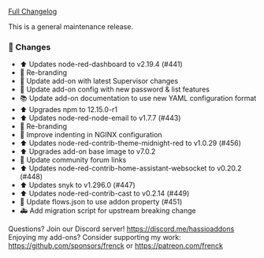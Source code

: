 [Full Changelog][changelog]

This is a general maintenance release.

### 🔨  Changes

- :arrow_up: Updates node-red-dashboard to v2.19.4 (#441)
- :hammer: Re-branding
- :hammer: Update add-on with latest Supervisor changes
- :hammer: Update add-on config with new password & list features
- :books: Update add-on documentation to use new YAML configuration format
- :arrow_up: Upgrades npm to 12.15.0-r1
- :arrow_up: Updates node-red-node-email to v1.7.7 (#443)
- :hammer: Re-branding
- :shirt: Improve indenting in NGINX configuration
- :arrow_up: Updates node-red-contrib-theme-midnight-red to v1.0.29 (#456)
- :arrow_up: Upgrades add-on base image to v7.0.2
- :hammer: Update community forum links
- :arrow_up: Updates node-red-contrib-home-assistant-websocket to v0.20.2 (#448)
- :arrow_up: Updates snyk to v1.296.0 (#447)
- :arrow_up: Updates node-red-contrib-cast to v0.2.14 (#449)
- :hammer: Update flows.json to use addon property (#451)
- :ambulance: Add migration script for upstream breaking change

[changelog]: https://github.com/hassio-addons/addon-node-red/compare/v6.0.4...v6.1.0

Questions? Join our Discord server! https://discord.me/hassioaddons
Enjoying my add-ons? Consider supporting my work:
https://github.com/sponsors/frenck or https://patreon.com/frenck